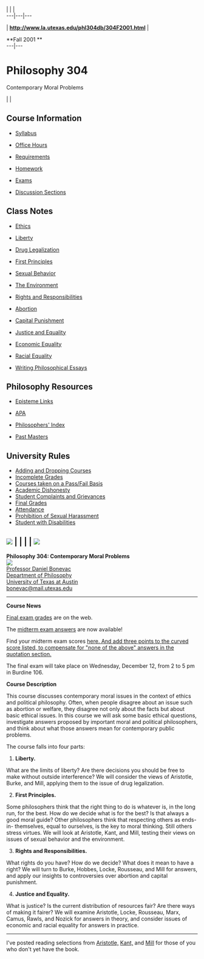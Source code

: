 |  | |  
---|---|---  
  
|   **http://www.la.utexas.edu/phl304db/304F2001.html** |

**Fall 2001 **  
---|---  
  
#  Philosophy 304  
Contemporary Moral Problems  
  
|  |

**Course Information**  
---  
  
  * [Syllabus](http://www.la.utexas.edu/phl304db/304syllabus.html)  

  * [Office Hours](http://www.la.utexas.edu/phl304db/304hours.html)  

  * [Requirements](http://www.la.utexas.edu/phl304db/304req.html)  

  * [Homework](http://www.la.utexas.edu/phl304db/homework.html)  

  * [Exams](http://www.la.utexas.edu/phl304db/304exams.html)  

  * [Discussion Sections](http://www.la.utexas.edu/phl304db/304sections.html)  

  
  
  

**Class Notes**  
---  
  
  * [Ethics](http://www.la.utexas.edu/phl304db/ethics.html)  

  * [Liberty](http://www.la.utexas.edu/phl304db/liberty.html)  

  * [Drug Legalization](http://www.la.utexas.edu/phl304db/drugs.html)  

  * [First Principles](http://www.la.utexas.edu/phl304db/principles.html)  

  * [Sexual Behavior](http://www.la.utexas.edu/phl304db/sex.html)  

  * [The Environment](http://www.la.utexas.edu/phl304db/environment.html)  

  * [Rights and Responsibilities](http://www.la.utexas.edu/phl304db/rights.html)  

  * [Abortion](http://www.la.utexas.edu/phl304db/abortion.html)  

  * [Capital Punishment](http://www.la.utexas.edu/phl304db/death.html)  

  * [Justice and Equality](http://www.la.utexas.edu/phl304db/justice.html)  

  * [Economic Equality](http://www.la.utexas.edu/phl304db/economic.html)  

  * [Racial Equality](http://www.la.utexas.edu/phl304db/race.html)  

  * [Writing Philosophical Essays](/writing.html)  

  
  
  

**Philosophy Resources**  
---  
  
  * [Episteme Links](http://www.epistemelinks.com/)  

  * [APA](http://www.udel.edu/apa/)  

  * [Philosophers' Index](http://www.lib.utexas.edu/Indexes/P.html/)  

  * [Past Masters](http://library.nlx.com/)  

  
  

**University Rules**  
---  
  
  * [ Adding and Dropping Courses](http://www.utexas.edu/cons/student/facultyinfo.html#add)
  * [ Incomplete Grades](http://www.utexas.edu/cons/student/facultyinfo.html#inc)
  * [ Courses taken on a Pass/Fail Basis](http://www.utexas.edu/cons/student/facultyinfo.html#pf)
  * [ Academic Dishonesty](http://www.utexas.edu/cons/student/facultyinfo.html#dishonesty)
  * [ Student Complaints and Grievances](http://www.utexas.edu/cons/student/facultyinfo.html#complaints)
  * [ Final Grades](http://www.utexas.edu/cons/student/facultyinfo.html#final)
  * [ Attendance](http://www.utexas.edu/cons/student/facultyinfo.html#attend)
  * [ Prohibition of Sexual Harassment](http://www.utexas.edu/cons/student/facultyinfo.html#harass)
  * [ Student with Disabilities](http://www.utexas.edu/cons/student/facultyinfo.html#disabilities)

  
  
![](/images/dot_clear.gif) |  |  |  | ![](/images/dot_clear.gif)  
---  
**Philosophy 304: Contemporary Moral Problems**  
![](/images/dot_clear.gif)  
[Professor Daniel Bonevac](http://www.la.utexas.edu/)  
[Department of
Philosophy](http://www.utexas.edu/cola/depts/philosophy/main.html)  
[University of Texas at Austin](http://www.utexas.edu/)  
bonevac@mail.utexas.edu  
  
  
* * *

**Course News**

[Final exam grades](http://www.la.utexas.edu/phl304db/304finalexamgrades.html)
are on the web.

The [midterm exam answers](http://www.la.utexas.edu/phl304db/304MTF2001.html)
are now available!

Find your midterm exam scores [here. And add three points to the curved score
listed, to compensate for "none of the above" answers in the quotation
section.](http://www.la.utexas.edu/phl304db/304mtgradesF01.html)

The final exam will take place on Wednesday, December 12, from 2 to 5 pm in
Burdine 106.

**Course Description**

This course discusses contemporary moral issues in the context of ethics and
political philosophy. Often, when people disagree about an issue such as
abortion or welfare, they disagree not only about the facts but about basic
ethical issues. In this course we will ask some basic ethical questions,
investigate answers proposed by important moral and political philosophers,
and think about what those answers mean for contemporary public problems.

The course falls into four parts:

  1. **Liberty.**

What are the limits of liberty? Are there decisions you should be free to make
without outside interference? We will consider the views of Aristotle, Burke,
and Mill, applying them to the issue of drug legalization.

  2. **First Principles.**

Some philosophers think that the right thing to do is whatever is, in the long
run, for the best. How do we decide what is for the best? Is that always a
good moral guide? Other philosophers think that respecting others as ends-in-
themselves, equal to ourselves, is the key to moral thinking. Still others
stress virtues.  We will look at Aristotle, Kant, and Mill, testing their
views on issues of sexual behavior and the environment.

  3. **Rights and Responsibilities.**

What rights do you have? How do we decide? What does it mean to have a right?
We will turn to Burke, Hobbes, Locke, Rousseau, and Mill for answers, and
apply our insights to controversies over abortion and capital punishment.

  4. **Justice and Equality.**

What is justice? Is the current distribution of resources fair? Are there ways
of making it fairer? We will examine Aristotle, Locke, Rousseau, Marx, Camus,
Rawls, and Nozick for answers in theory, and consider issues of economic and
racial equality for answers in practice.

* * *

I've posted reading selections from
[Aristotle,](http://www.la.utexas.edu/phl304db/aristotle.html)
[Kant,](http://www.la.utexas.edu/phl304db/kant.html) and
[Mill](http://www.la.utexas.edu/phl304db/utilitarianism.html) for those of you
who don't yet have the book.  
  
  
  
  

